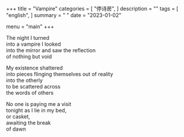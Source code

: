 +++
title = "Vampire"
categories = [
    "停诗房",
]
description = ""
tags = [
    "english",
]
summary = " "
date = "2023-01-02"

menu = "main"
+++

The night I turned 
<br>
into a vampire I looked 
<br>
into the mirror and saw the reflection
<br>
of nothing but void

My existence shattered
<br>
into pieces flinging themselves out of reality
<br>
into the otherly
<br>
to be scattered across
<br>
the words of others

No one is paying me a visit 
<br>
tonight as I lie in my bed,
<br>
or casket,
<br>
awaiting the break
<br>
of dawn